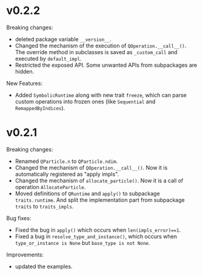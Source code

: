 # v0.2.2

Breaking changes:

* deleted package variable `__version__`.
* Changed the mechanism of the execution of `QOperation.__call__()`.
  The override method in subclasses is saved as `_custom_call` and executed by `default_impl`.
* Restricted the exposed API. Some unwanted APIs from subpackages are hidden.

New Features:

* Added `SymbolicRuntime` along with new trait `freeze`,
  which can parse custom operations into frozen ones (like `Sequential` and `RemappedByIndices`).

# v0.2.1

Breaking changes:

* Renamed `QParticle.n` to `QParticle.ndim`.
* Changed the mechanism of `QOperation.__call__()`. Now it is automatically registered as "apply impls".
* Changed the mechanism of `allocate_particle()`. Now it is a call of operation `AllocateParticle`.
* Moved definitions of `QRuntime` and `apply()` to subpackage `traits.runtime`.
  And split the implementation part from subpackage `traits` to `traits_impls`.

Bug fixes:

* Fixed the bug in `apply()` which occurs when `len(impls_error)==1`.
* Fixed a bug in `resolve_type_and_instance()`,
  which occurs when `type_or_instance is None` but `base_type is not None`.

Improvements:

* updated the examples.
